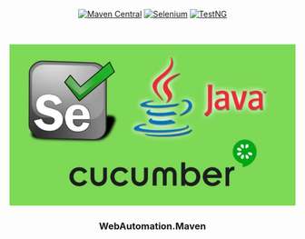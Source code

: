 <!-- PROJECT SHIELDS -->
<p align="center">        
    <a href="http://maven.apache.org" alt="Maven">
        <img alt="Maven Central" src="https://img.shields.io/maven-central/v/org.apache.maven/apache-maven"></a>  
    <a href="https://www.seleniumhq.org" alt="Selenium">
        <img alt="Selenium" src="https://img.shields.io/badge/Selenium-v3.141.59-blue"></a>      
    <a href="https://testng.org" alt="Maven">
        <img alt="TestNG" src="https://img.shields.io/badge/TestNG-v7.0.0-blue"></a>      
</p>

<!-- PROJECT LOGO -->
<br />
<p align="center">
  <a href="https://github.com/mahmoudazaid/WebAutomation.Maven">
    <img src="images/Logo.jpg" alt="Logo">
  </a>

  <h3 align="center">WebAutomation.Maven</h3>

